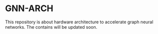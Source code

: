 # GNN-ARCH
This repository is about hardware architecture to accelerate graph neural networks. The contains will be updated soon.
